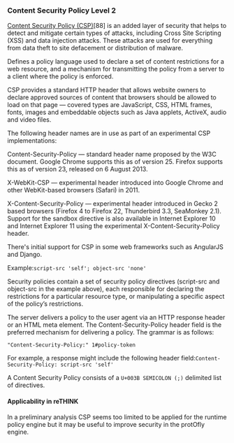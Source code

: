 ### Content Security Policy Level 2

[Content Security Policy (CSP)](http://www.w3.org/TR/CSP2/)[88] is an added layer of security that helps to detect and mitigate certain types of attacks, including Cross Site Scripting (XSS) and data injection attacks. These attacks are used for everything from data theft to site defacement or distribution of malware.

Defines a policy language used to declare a set of content restrictions for a web resource, and a mechanism for transmitting the policy from a server to a client where the policy is enforced.

CSP provides a standard HTTP header that allows website owners to declare approved sources of content that browsers should be allowed to load on that page — covered types are JavaScript, CSS, HTML frames, fonts, images and embeddable objects such as Java applets, ActiveX, audio and video files.

The following header names are in use as part of an experimental CSP implementations:

Content-Security-Policy — standard header name proposed by the W3C document. Google Chrome supports this as of version 25. Firefox supports this as of version 23, released on 6 August 2013.

X-WebKit-CSP — experimental header introduced into Google Chrome and other WebKit-based browsers (Safari) in 2011.

X-Content-Security-Policy — experimental header introduced in Gecko 2 based browsers (Firefox 4 to Firefox 22, Thunderbird 3.3, SeaMonkey 2.1). Support for the sandbox directive is also available in Internet Explorer 10 and Internet Explorer 11 using the experimental X-Content-Security-Policy header.

There's initial support for CSP in some web frameworks such as AngularJS and Django.

Example:`script-src 'self'; object-src 'none'`

Security policies contain a set of security policy directives (script-src and object-src in the example above), each responsible for declaring the restrictions for a particular resource type, or manipulating a specific aspect of the policy’s restrictions.

The server delivers a policy to the user agent via an HTTP response header or an HTML meta element. The Content-Security-Policy header field is the preferred mechanism for delivering a policy. The grammar is as follows:

`"Content-Security-Policy:" 1#policy-token`

For example, a response might include the following header field:`Content-Security-Policy: script-src 'self'`

A Content Security Policy consists of a `U+003B SEMICOLON (;)` delimited list of directives.

#### Applicability in reTHINK

In a preliminary analysis CSP seems too limited to be applied for the runtime policy engine but it may be useful to improve security in the protOfly engine.
